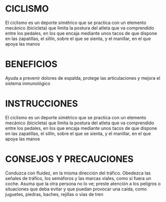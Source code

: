 # CICLISMO 
El ciclismo es un deporte simétrico que se practica con un elemento mecánico (bicicleta) que limita la postura del atleta que va comprendido entre los pedales, en los que encaja mediante unos tacos de que dispone en las zapatillas, el sillín, sobre el que se sienta, y el manillar, en el que apoya las manos
# BENEFICIOS 
Ayuda a prevenir dolores de espalda, protege las articulaciones y mejora el sistema inmunológico
# INSTRUCCIONES 
El ciclismo es un deporte simétrico que se practica con un elemento mecánico (bicicleta) que limita la postura del atleta que va comprendido entre los pedales, en los que encaja mediante unos tacos de que dispone en las zapatillas, el sillín, sobre el que se sienta, y el manillar, en el que apoya las manos
# CONSEJOS Y PRECAUCIONES
Conduzca con fluidez, en la misma dirección del tráfico. Obedezca las señales de tráfico, los semáforos y las marcas viales, como si fuera un coche. Asuma que la otra persona no lo ve; preste atención a los peligros o situaciones que deba evitar y que puedan provocar una caída, como juguetes, piedras, baches, rejillas o vías de tren

